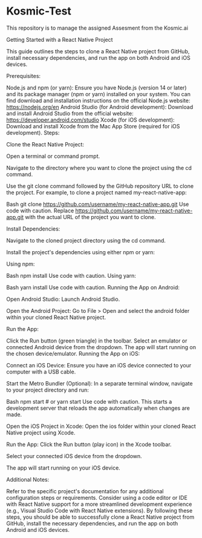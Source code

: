 # Kosmic-Test
This repository is to manage the assigned Assesment from the Kosmic.ai

Getting Started with a React Native Project

This guide outlines the steps to clone a React Native project from GitHub, install necessary dependencies, and run the app on both Android and iOS devices.

Prerequisites:

Node.js and npm (or yarn): Ensure you have Node.js (version 14 or later) and its package manager (npm or yarn) installed on your system. You can find download and installation instructions on the official Node.js website: https://nodejs.org/en
Android Studio (for Android development): Download and install Android Studio from the official website: https://developer.android.com/studio
Xcode (for iOS development): Download and install Xcode from the Mac App Store (required for iOS development).
Steps:

Clone the React Native Project:

Open a terminal or command prompt.

Navigate to the directory where you want to clone the project using the cd command.

Use the git clone command followed by the GitHub repository URL to clone the project. For example, to clone a project named my-react-native-app:

Bash
git clone https://github.com/username/my-react-native-app.git
Use code with caution.
Replace https://github.com/username/my-react-native-app.git with the actual URL of the project you want to clone.

Install Dependencies:

Navigate to the cloned project directory using the cd command.

Install the project's dependencies using either npm or yarn:

Using npm:

Bash
npm install
Use code with caution.
Using yarn:

Bash
yarn install
Use code with caution.
Running the App on Android:

Open Android Studio: Launch Android Studio.

Open the Android Project: Go to File > Open and select the android folder within your cloned React Native project.

Run the App:

Click the Run button (green triangle) in the toolbar.
Select an emulator or connected Android device from the dropdown.
The app will start running on the chosen device/emulator.
Running the App on iOS:

Connect an iOS Device: Ensure you have an iOS device connected to your computer with a USB cable.

Start the Metro Bundler (Optional): In a separate terminal window, navigate to your project directory and run:

Bash
npm start  # or yarn start
Use code with caution.
This starts a development server that reloads the app automatically when changes are made.

Open the iOS Project in Xcode: Open the ios folder within your cloned React Native project using Xcode.

Run the App: Click the Run button (play icon) in the Xcode toolbar.

Select your connected iOS device from the dropdown.

The app will start running on your iOS device.

Additional Notes:

Refer to the specific project's documentation for any additional configuration steps or requirements.
Consider using a code editor or IDE with React Native support for a more streamlined development experience (e.g., Visual Studio Code with React Native extensions).
By following these steps, you should be able to successfully clone a React Native project from GitHub, install the necessary dependencies, and run the app on both Android and iOS devices.
